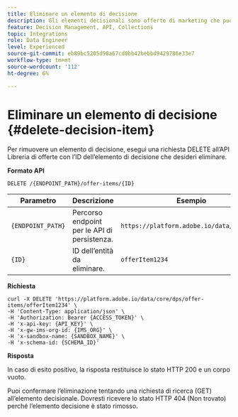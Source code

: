 ```yaml
---
title: Eliminare un elemento di decisione
description: Gli elementi decisionali sono offerte di marketing che puoi creare e organizzare in raccolte e cataloghi.
feature: Decision Management, API, Collections
topic: Integrations
role: Data Engineer
level: Experienced
source-git-commit: eb89bc5205d98a67cd0bb42bebbd9429786e33e7
workflow-type: tm+mt
source-wordcount: '112'
ht-degree: 6%

---
```



# Eliminare un elemento di decisione {#delete-decision-item}

Per rimuovere un elemento di decisione, esegui una richiesta DELETE all’API Libreria di offerte con l’ID dell’elemento di decisione che desideri eliminare.

**Formato API**

```http
DELETE /{ENDPOINT_PATH}/offer-items/{ID}
```

| Parametro | Descrizione | Esempio |
| --------- | ----------- | ------- |
| `{ENDPOINT_PATH}` | Percorso endpoint per le API di persistenza. | `https://platform.adobe.io/data/core/dps` |
| `{ID}` | ID dell’entità da eliminare. | `offerItem1234` |

**Richiesta**

```shell
curl -X DELETE 'https://platform.adobe.io/data/core/dps/offer-items/offerItem1234' \
-H 'Content-Type: application/json' \
-H 'Authorization: Bearer {ACCESS_TOKEN}' \
-H 'x-api-key: {API_KEY}' \
-H 'x-gw-ims-org-id: {IMS_ORG}' \
-H 'x-sandbox-name: {SANDBOX_NAME}' \
-H 'x-schema-id: {SCHEMA_ID}'
```

**Risposta**

In caso di esito positivo, la risposta restituisce lo stato HTTP 200 e un corpo vuoto.

Puoi confermare l’eliminazione tentando una richiesta di ricerca (GET) all’elemento decisionale. Dovresti ricevere lo stato HTTP 404 (Non trovato) perché l’elemento decisione è stato rimosso.
